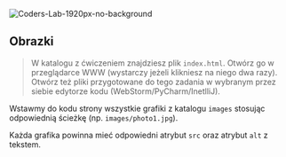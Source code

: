 ![Coders-Lab-1920px-no-background](https://user-images.githubusercontent.com/30623667/104709387-2b7ac180-571f-11eb-9b94-517aa6d501c9.png)



## Obrazki

> W katalogu z ćwiczeniem znajdziesz plik `index.html`. Otwórz go w przeglądarce WWW (wystarczy jeżeli klikniesz na niego dwa razy).  
> Otwórz też pliki przygotowane do tego zadania w wybranym przez siebie edytorze kodu (WebStorm/PyCharm/InetlliJ). 

Wstawmy do kodu strony wszystkie grafiki z katalogu `images` stosując odpowiednią ścieżkę (np. `images/photo1.jpg`).

Każda grafika powinna mieć odpowiedni atrybut `src` oraz atrybut `alt` z tekstem.
